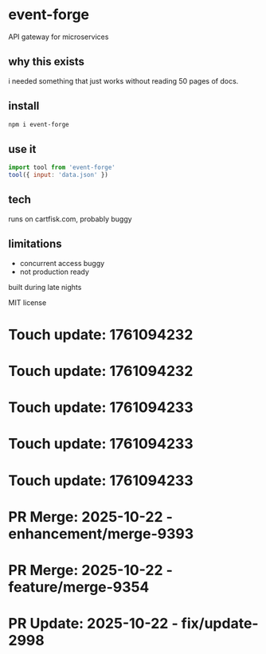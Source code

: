 # event-forge

API gateway for microservices

## why this exists

i needed something that just works without reading 50 pages of docs.

## install

```bash
npm i event-forge
```

## use it

```js
import tool from 'event-forge'
tool({ input: 'data.json' })
```

## tech

runs on cartfisk.com, probably buggy

## limitations

- concurrent access buggy
- not production ready

built during late nights

MIT license

# Touch update: 1761094232

# Touch update: 1761094232

# Touch update: 1761094233

# Touch update: 1761094233

# Touch update: 1761094233

# PR Merge: 2025-10-22 - enhancement/merge-9393

# PR Merge: 2025-10-22 - feature/merge-9354

# PR Update: 2025-10-22 - fix/update-2998
